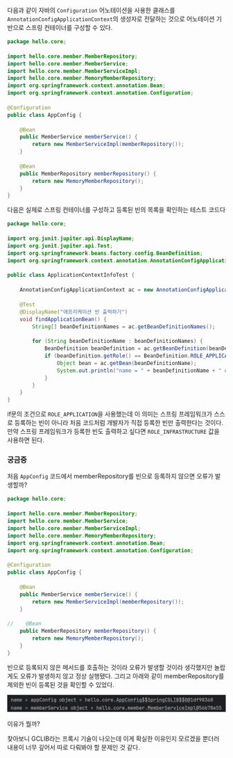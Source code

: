 다음과 같이 자바의 `Configuration` 어노테이션을 사용한 클래스를 `AnnotationConfigApplicationContext`의 생성자로 전달하는 것으로 어노테이션 기반으로 스프링 컨테이너를 구성할 수 있다.

```java
package hello.core;

import hello.core.member.MemberRepository;
import hello.core.member.MemberService;
import hello.core.member.MemberServiceImpl;
import hello.core.member.MemoryMemberRepository;
import org.springframework.context.annotation.Bean;
import org.springframework.context.annotation.Configuration;

@Configuration
public class AppConfig {

    @Bean
    public MemberService memberService() {
        return new MemberServiceImpl(memberRepository());
    }

    @Bean
    public MemberRepository memberRepository() {
        return new MemoryMemberRepository();
    }
}

```

다음은 실제로 스프링 컨테이너를 구성하고 등록된 빈의 목록을 확인하는 테스트 코드다
```java
package hello.core;

import org.junit.jupiter.api.DisplayName;
import org.junit.jupiter.api.Test;
import org.springframework.beans.factory.config.BeanDefinition;
import org.springframework.context.annotation.AnnotationConfigApplicationContext;

public class ApplicationContextInfoTest {

    AnnotationConfigApplicationContext ac = new AnnotationConfigApplicationContext(AppConfig.class);

    @Test
    @DisplayName("애프리케이션 빈 출력하기")
    void findApplicationBean() {
        String[] beanDefinitionNames = ac.getBeanDefinitionNames();

        for (String beanDefinitionName : beanDefinitionNames) {
            BeanDefinition beanDefinition = ac.getBeanDefinition(beanDefinitionName);
            if (beanDefinition.getRole() == BeanDefinition.ROLE_APPLICATION) {
                Object bean = ac.getBean(beanDefinitionName);
                System.out.println("name = " + beanDefinitionName + " object = " + bean);
            }
        }
    }
}

```

if문의 조건으로 `ROLE_APPLICATION`을 사용했는데 이 의미는 스프링 프레임워크가 스스로 등록하는 빈이 아니라 처음 코드처럼 개발자가 직접 등록한 빈만 출력한다는 것이다.
만약 스프링 프레임워크가 등록한 빈도 출력하고 싶다면 `ROLE_INFRASTRUCTURE` 값을 사용하면 된다.

### 궁금증
처음 `AppConfig` 코드에서 memberRepository를 빈으로 등록하지 않으면 오류가 발생할까?
```java
package hello.core;

import hello.core.member.MemberRepository;
import hello.core.member.MemberService;
import hello.core.member.MemberServiceImpl;
import hello.core.member.MemoryMemberRepository;
import org.springframework.context.annotation.Bean;
import org.springframework.context.annotation.Configuration;

@Configuration
public class AppConfig {

    @Bean
    public MemberService memberService() {
        return new MemberServiceImpl(memberRepository());
    }

//    @Bean
    public MemberRepository memberRepository() {
        return new MemoryMemberRepository();
    }
}

```

빈으로 등록되지 않은 메서드를 호출하는 것이라 오류가 발생할 것이라 생각했지만 놀랍게도 오류가 발생하지 않고 정상 실행됐다.
그리고 아래와 같이 memberRepository를 제외한 빈이 등록된 것을 확인할 수 있었다.

![img.png](image/img.png)

이유가 뭘까?

찾아보니 GCLIB라는 프록시 기술이 나오는데 이게 확실한 이유인지 모르겠을 뿐더러 내용이 너무 깊어서 따로 다뤄봐야 할 문제인 것 같다.